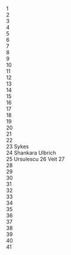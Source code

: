 1  
2  
3  
4  
5  
6  
7  
8  
9  
10  
11  
12  
13  
14  
15    
16  
17    
18  
19  
20  
21  
22  
23  Sykes  
24 Shankara Ulbrich  
25 Ursulescu
26 Veit 
27  
28  
29  
30  
31  
32  
33  
34  
35  
36  
37  
38  
39  
40  
41  
